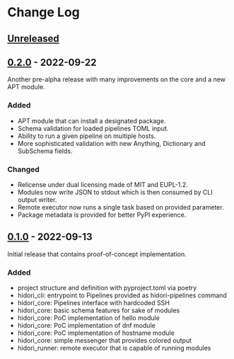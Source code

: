 # Change Log

## [Unreleased]

## [0.2.0] - 2022-09-22

Another pre-alpha release with many improvements on the core and a new APT module.

### Added
- APT module that can install a designated package.
- Schema validation for loaded pipelines TOML input.
- Ability to run a given pipeline on multiple hosts.
- More sophisticated validation with new Anything, Dictionary and SubSchema fields.

### Changed
- Relicense under dual licensing made of MIT and EUPL-1.2.
- Modules now write JSON to stdout which is then consumed by CLI output writer.
- Remote executor now runs a single task based on provided parameter.
- Package metadata is provided for better PyPI experience.

## [0.1.0] - 2022-09-13

Initial release that contains proof-of-concept implementation.

### Added
- project structure and definition with pyproject.toml via poetry
- hidori_cli: entrypoint to Pipelines provided as hidori-pipelines command
- hidori_core: Pipelines interface with hardcoded SSH
- hidori_core: basic schema features for sake of modules
- hidori_core: PoC implementation of hello module
- hidori_core: PoC implementation of dnf module
- hidori_core: PoC implementation of hostname module
- hidori_core: simple messenger that provides colored output
- hidori_runner: remote executor that is capable of running modules

[Unreleased]: https://github.com/hidori-dev/hidori/compare/0.2.0...HEAD
[0.1.0]: https://github.com/hidori-dev/hidori/releases/tag/0.1.0
[0.2.0]: https://github.com/hidori-dev/hidori/releases/tag/0.2.0
